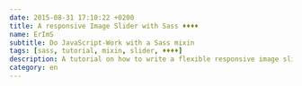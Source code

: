 ```yaml
---
date: 2015-08-31 17:10:22 +0200
title: A responsive Image Slider with Sass ♦♦♦♦
name: ErImS
subtitle: Do JavaScript-Work with a Sass mixin
tags: [sass, tutorial, mixin, slider, ♦♦♦♦]
description: A tutorial on how to write a flexible responsive image slider with Sass
category: en
---
```

